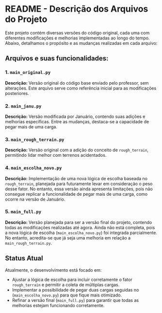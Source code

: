 # README - Descrição dos Arquivos do Projeto

Este projeto contém diversas versões do código original, cada uma com diferentes modificações e melhorias implementadas ao longo do tempo. Abaixo, detalhamos o propósito e as mudanças realizadas em cada arquivo:

## Arquivos e suas funcionalidades:

### 1. `main_original.py`
**Descrição:** Versão original do código base enviado pelo professor, sem alterações. Este arquivo serve como referência inicial para as modificações posteriores.

### 2. `main_janu.py`
**Descrição:** Versão modificada por Januário, contendo suas adições e melhorias específicas. Entre as mudanças, destaca-se a capacidade de pegar mais de uma carga.

### 3. `main_rough_terrain.py`
**Descrição:** Versão original com a adição do conceito de `rough_terrain`, permitindo lidar melhor com terrenos acidentados.

### 4. `main_escolha_novo.py`
**Descrição:** Implementação de uma nova lógica de escolha baseada no `rough_terrain`, planejada para futuramente levar em consideração o peso desse fator. No entanto, essa versão ainda apresenta limitações, pois não consegue replicar a funcionalidade de pegar mais de uma carga, como ocorre na versão de Januário.

### 5. `main_full.py`
**Descrição:** Versão planejada para ser a versão final do projeto, contendo todas as modificações realizadas até agora. Ainda não está completa, pois a nova lógica de escolha (`main_escolha_novo.py`) foi integrada parcialmente. No entanto, acredita-se que já seja uma melhoria em relação a `main_rough_terrain.py`.

## Status Atual
Atualmente, o desenvolvimento está focado em:
- Ajustar a lógica de escolha para incluir corretamente o fator `rough_terrain` e permitir a coleta de múltiplas cargas.
- Implementar a possibilidade de pegar duas cargas seguidas no (`main_escolha_novo.py`) para que fique mais otimizado.
- Refinar a versão final (`main_full.py`) para garantir que todas as melhorias estejam funcionando corretamente.

